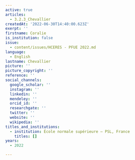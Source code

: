 ```yaml
---
active: true
articles:
  - 3.2.3_Chevallier
createdAt: '2022-06-30T14:40:00.623Z'
exerpt: ''
firstname: Coralie
is_institution: false
issue:
  - content/issues/HCERES - PFUE 2022.md
language:
  - English
lastname: Chevallier
picture: ''
picture_copyright: ''
reference: ''
social_channels:
  google_scholar: ''
  instagram: ''
  linkedin: ''
  mendeley: ''
  orcid_id: ''
  researchgate: ''
  twitter: ''
  website: ''
  wikipedia: ''
titles_and_institutions:
  - institution: École normale supérieure – PSL, France
    titles: []
years:
  - 2022

---
```

